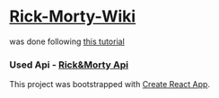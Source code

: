 # 
# [Rick-Morty-Wiki](https://rick-morty-wiki-mauve.vercel.app/)

was done following [this tutorial](https://www.freecodecamp.org/news/react-js-project-build-a-rick-and-morty-character-wiki/)

### Used Api - [Rick&Morty Api](https://rickandmortyapi.com/)


This project was bootstrapped with [Create React App](https://github.com/facebook/create-react-app).
